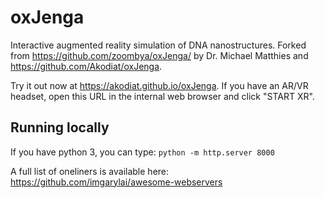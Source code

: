 # oxJenga
Interactive augmented reality simulation of DNA nanostructures. Forked from https://github.com/zoombya/oxJenga/ by Dr. Michael Matthies and https://github.com/Akodiat/oxJenga.

Try it out now at https://akodiat.github.io/oxJenga. If you have an AR/VR headset, open this URL in the internal web browser and click "START XR".

## Running locally
If you have python 3, you can type:
`python -m http.server 8000`

A full list of oneliners is available here:
https://github.com/imgarylai/awesome-webservers
